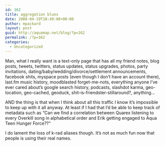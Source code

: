 ```yaml
---
id: 162
title: aggregation blues
date: 2008-04-19T10:49:00+00:00
author: mpackard
layout: post
guid: http://aquamap.net/blog/?p=162
permalink: /?p=162
categories:
  - Uncategorized
---
```

Man, what I really want is a text-only page that has all my friend notes, blog posts, tweets, twitters, status updates, status upgrades, photos, party invitations, dating/baby/wedding/divorce/settlement announcements, facebook shits, myspace posts (even though I don&#8217;t have an account there), last.fm music history, moodblasted forget-me-nots, everything anyone I&#8217;ve ever cared about&#8217;s google search history, podcasts, slashdot karma, geo-location, geo-cached, geoduck, shit-is-friendster-stillaround?, anything&#8230;

AND the thing is that when I think about all this traffic I know it&#8217;s impossible to keep up with it all anyway. At least if I had that I&#8217;d be able to keep track of metadata such as &#8220;Can we find a correlation between Quarex listening to every Overkill song in alphabetical order and Erik getting engaged to Aqua Teen Hunger Force??&#8221;

I do lament the loss of k-rad aliases though. It&#8217;s not as much fun now that people is using their real names.